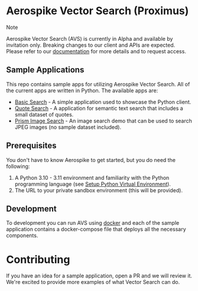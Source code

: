 # Aerospike Vector Search (Proximus)

> [!NOTE]
> Aerospike Vector Search (AVS) is currently in Alpha and available by invitation only. Breaking changes to our client and APIs are expected. Please refer to our [documentation](https://aerospike-vector-search.netlify.app/vector/) for more details and to request access.


## Sample Applications
This repo contains sample apps for utilizing Aerospike Vector Search. All of the current 
apps are written in Python. The available apps are:

* [Basic Search](./basic-search/README.md) - A simple application used to showcase the Python client.
* [Quote Search](./quote-semantic-search/) - A application for semantic text search that includes a small dataset of quotes. 
* [Prism Image Search](./prism-image-search/) - An image search demo that can be used to search JPEG images (no sample dataset included).

## Prerequisites
You don't have to know Aerospike to get started, but you do need the following:

1. A Python 3.10 - 3.11 environment and familiarity with the Python programming language (see [Setup Python Virtual Environment](./prism-image-search/README.md#setup-python-virtual-environment)).
1. The URL to your private sandbox environment (this will be provided).

## Development
To development you can run AVS using [docker](./docker/README.md) and each of the sample application
contains a docker-compose file that deploys all the necessary components. 

# Contributing
If you have an idea for a sample application, open a PR and we will review it. We're excited to provide more examples of what Vector Search can do.
